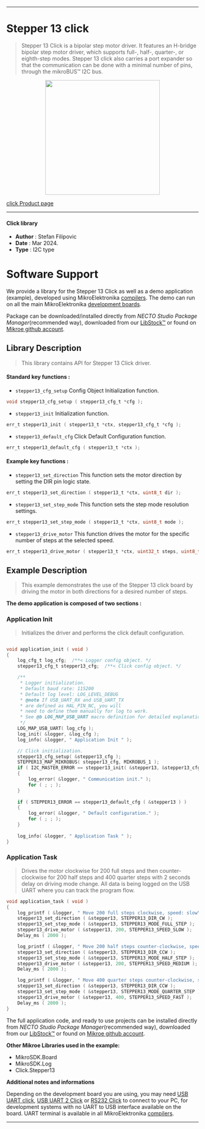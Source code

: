 
---
# Stepper 13 click

> Stepper 13 Click is a bipolar step motor driver. It features an H-bridge bipolar step motor driver, which supports full-, half-, quarter-, or eighth-step modes. Stepper 13 click also carries a port expander so that the communication can be done with a minimal number of pins, through the mikroBUS™ I2C bus.

<p align="center">
  <img src="https://download.mikroe.com/images/click_for_ide/stepper13_click.png" height=300px>
</p>

[click Product page](https://www.mikroe.com/stepper-13-click)

---


#### Click library

- **Author**        : Stefan Filipovic
- **Date**          : Mar 2024.
- **Type**          : I2C type


# Software Support

We provide a library for the Stepper 13 Click
as well as a demo application (example), developed using MikroElektronika
[compilers](https://www.mikroe.com/necto-studio).
The demo can run on all the main MikroElektronika [development boards](https://www.mikroe.com/development-boards).

Package can be downloaded/installed directly from *NECTO Studio Package Manager*(recommended way), downloaded from our [LibStock&trade;](https://libstock.mikroe.com) or found on [Mikroe github account](https://github.com/MikroElektronika/mikrosdk_click_v2/tree/master/clicks).

## Library Description

> This library contains API for Stepper 13 Click driver.

#### Standard key functions :

- `stepper13_cfg_setup` Config Object Initialization function.
```c
void stepper13_cfg_setup ( stepper13_cfg_t *cfg );
```

- `stepper13_init` Initialization function.
```c
err_t stepper13_init ( stepper13_t *ctx, stepper13_cfg_t *cfg );
```

- `stepper13_default_cfg` Click Default Configuration function.
```c
err_t stepper13_default_cfg ( stepper13_t *ctx );
```

#### Example key functions :

- `stepper13_set_direction` This function sets the motor direction by setting the DIR pin logic state.
```c
err_t stepper13_set_direction ( stepper13_t *ctx, uint8_t dir );
```

- `stepper13_set_step_mode` This function sets the step mode resolution settings.
```c
err_t stepper13_set_step_mode ( stepper13_t *ctx, uint8_t mode );
```

- `stepper13_drive_motor` This function drives the motor for the specific number of steps at the selected speed.
```c
err_t stepper13_drive_motor ( stepper13_t *ctx, uint32_t steps, uint8_t speed );
```

## Example Description

> This example demonstrates the use of the Stepper 13 click board by driving the motor in both directions for a desired number of steps.

**The demo application is composed of two sections :**

### Application Init

> Initializes the driver and performs the click default configuration.

```c

void application_init ( void )
{
    log_cfg_t log_cfg;  /**< Logger config object. */
    stepper13_cfg_t stepper13_cfg;  /**< Click config object. */

    /** 
     * Logger initialization.
     * Default baud rate: 115200
     * Default log level: LOG_LEVEL_DEBUG
     * @note If USB_UART_RX and USB_UART_TX 
     * are defined as HAL_PIN_NC, you will 
     * need to define them manually for log to work. 
     * See @b LOG_MAP_USB_UART macro definition for detailed explanation.
     */
    LOG_MAP_USB_UART( log_cfg );
    log_init( &logger, &log_cfg );
    log_info( &logger, " Application Init " );

    // Click initialization.
    stepper13_cfg_setup( &stepper13_cfg );
    STEPPER13_MAP_MIKROBUS( stepper13_cfg, MIKROBUS_1 );
    if ( I2C_MASTER_ERROR == stepper13_init( &stepper13, &stepper13_cfg ) ) 
    {
        log_error( &logger, " Communication init." );
        for ( ; ; );
    }
    
    if ( STEPPER13_ERROR == stepper13_default_cfg ( &stepper13 ) )
    {
        log_error( &logger, " Default configuration." );
        for ( ; ; );
    }
    
    log_info( &logger, " Application Task " );
}

```

### Application Task

> Drives the motor clockwise for 200 full steps and then counter-clockwise for 200 half
steps and 400 quarter steps with 2 seconds delay on driving mode change. All data is
being logged on the USB UART where you can track the program flow.

```c
void application_task ( void )
{
    log_printf ( &logger, " Move 200 full steps clockwise, speed: slow\r\n\n" );
    stepper13_set_direction ( &stepper13, STEPPER13_DIR_CW );
    stepper13_set_step_mode ( &stepper13, STEPPER13_MODE_FULL_STEP );
    stepper13_drive_motor ( &stepper13, 200, STEPPER13_SPEED_SLOW );
    Delay_ms ( 2000 );

    log_printf ( &logger, " Move 200 half steps counter-clockwise, speed: medium\r\n\n" );
    stepper13_set_direction ( &stepper13, STEPPER13_DIR_CCW );
    stepper13_set_step_mode ( &stepper13, STEPPER13_MODE_HALF_STEP );
    stepper13_drive_motor ( &stepper13, 200, STEPPER13_SPEED_MEDIUM );
    Delay_ms ( 2000 );

    log_printf ( &logger, " Move 400 quarter steps counter-clockwise, speed: fast\r\n\n" );
    stepper13_set_direction ( &stepper13, STEPPER13_DIR_CCW );
    stepper13_set_step_mode ( &stepper13, STEPPER13_MODE_QUARTER_STEP );
    stepper13_drive_motor ( &stepper13, 400, STEPPER13_SPEED_FAST );
    Delay_ms ( 2000 );
}
```

The full application code, and ready to use projects can be installed directly from *NECTO Studio Package Manager*(recommended way), downloaded from our [LibStock&trade;](https://libstock.mikroe.com) or found on [Mikroe github account](https://github.com/MikroElektronika/mikrosdk_click_v2/tree/master/clicks).

**Other Mikroe Libraries used in the example:**

- MikroSDK.Board
- MikroSDK.Log
- Click.Stepper13

**Additional notes and informations**

Depending on the development board you are using, you may need
[USB UART click](https://www.mikroe.com/usb-uart-click),
[USB UART 2 Click](https://www.mikroe.com/usb-uart-2-click) or
[RS232 Click](https://www.mikroe.com/rs232-click) to connect to your PC, for
development systems with no UART to USB interface available on the board. UART
terminal is available in all MikroElektronika
[compilers](https://shop.mikroe.com/compilers).

---
